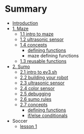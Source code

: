 # Summary

* [Introduction](README.md)
* [1. Maze](maze.md)
   * [1.1 intro to maze](intro_to_maze.md)
   * [1.2 ultrasonic sensor](12_ultrasonic_sensor.md)
   * [1.4 concepts](14_concepts.md)
       * [defining functions](defining_functions.md)
       * maze defining functions
   * [1.3 reusable functions](13_reusable_functions.md)
* [2. Sumo](sumo.md)
   * [2.1 intro to ev3.sh](sumo_lesson_1.md)
   * [2.2 building your robot](sumo_lesson_4.md)
   * [2.3 ultrasonic sensor](sumo_lesson_5.md)
   * [2.4 color sensor](sumo_lesson_6.md)
   * [2.5 debugging](sumo_lesson_7.md)
   * [2.6 sumo rules](sumo_rules.md)
   * [2.7 concepts](concepts.md)
       * [defining functions](sumo_lesson_2.md)
       * [if/else conditionals](sumo_lesson_3.md)
* Soccer
   * [lesson 1](lesson_1.md)

